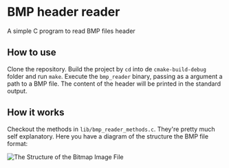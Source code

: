 # BMP header reader
A simple C program to read BMP files header

## How to use
Clone the repository. Build the project by `cd` into de `cmake-build-debug` folder and run `make`.
Execute the `bmp_reader` binary, passing as a argument a path to a BMP file. The content of the header will be printed in the standard output.

## How it works
Checkout the methods in `lib/bmp_reader_methods.c`. They're pretty much self explanatory.
Here you have a diagram of the structure the BMP file format:

![The Structure of the Bitmap Image File](https://upload.wikimedia.org/wikipedia/commons/c/c4/BMPfileFormat.png)
